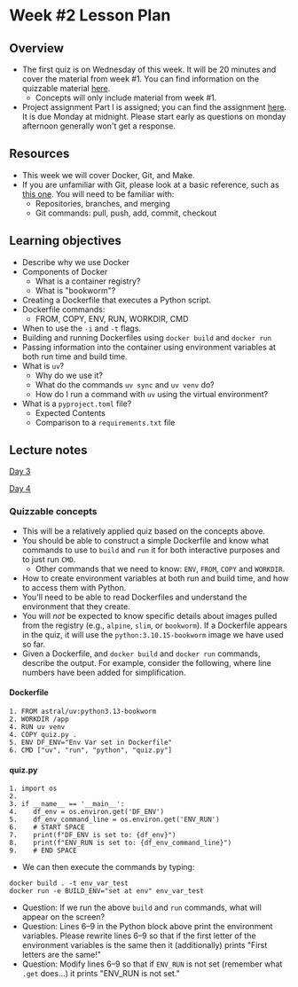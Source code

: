 # Week #2 Lesson Plan

## Overview
* The first quiz is on Wednesday of this week. It will be 20 minutes and cover the material from week #1. You can find information on the quizzable material [here](../lesson_plan/week_1.md#quizzable-concepts).
  - Concepts will only include material from week #1.
* Project assignment Part I is assigned; you can find the assignment [here](../project_assignments/part_1.md). It is due Monday at midnight. Please start early as questions on monday afternoon generally won't get a response.

## Resources
* This week we will cover Docker, Git, and Make.
* If you are unfamiliar with Git, please look at a basic reference, such as [this one](https://www.freecodecamp.org/news/learn-the-basics-of-git-in-under-10-minutes-da548267cc91/). You will need to be familiar with:
    - Repositories, branches, and merging
    - Git commands: pull, push, add, commit, checkout

## Learning objectives

- Describe why we use Docker
- Components of Docker
  - What is a container registry?
  - What is "bookworm"?
- Creating a Dockerfile that executes a Python script.
- Dockerfile commands:
  - FROM, COPY, ENV, RUN, WORKDIR, CMD
- When to use the `-i` and `-t` flags.
- Building and running Dockerfiles using `docker build` and `docker run`
- Passing information into the container using environment variables at both run time and build time.
- What is `uv`?
  - Why do we use it?
  - What do the commands `uv sync` and `uv venv` do?
  - How do I run a command with `uv` using the virtual environment?
- What is a `pyproject.toml` file?
  - Expected Contents
  - Comparison to a `requirements.txt` file


## Lecture notes

[Day 3](../class_notes/03_docker.md)

[Day 4](../class_notes/04_docker_git_expectations.md)

### Quizzable concepts

- This will be a relatively applied quiz based on the concepts above.
- You should be able to construct a simple Dockerfile and know what commands to use to `build` and `run` it for both interactive purposes and to just run `CMD`.
  - Other commands that we need to know: `ENV`, `FROM`, `COPY` and `WORKDIR`.
- How to create environment variables at both run and build time, and how to access them with Python.
- You'll need to be able to read Dockerfiles and understand the environment that they create.
- You will _not_ be expected to know specific details about images pulled from the registry (e.g., `alpine`, `slim`, or `bookworm`). If a Dockerfile appears in the quiz, it will use the `python:3.10.15-bookworm` image we have used so far.
- Given a Dockerfile, and `docker build` and `docker run` commands, describe the output. For example, consider the following, where line numbers have been added for simplification.

#### Dockerfile

```
1. FROM astral/uv:python3.13-bookworm
2. WORKDIR /app
4. RUN uv venv
4. COPY quiz.py .
5. ENV DF_ENV="Env Var set in Dockerfile"
6. CMD ["uv", "run", "python", "quiz.py"]
```

#### quiz.py

```
1. import os
2. 
3. if __name__ == '__main__':
4.    df_env = os.environ.get('DF_ENV')
5.    df_env_command_line = os.environ.get('ENV_RUN')
6.    # START SPACE
7.    print(f"DF_ENV is set to: {df_env}")
8.    print(f"ENV_RUN is set to: {df_env_command_line}")
9.    # END SPACE    
```

- We can then execute the commands by typing:

```
docker build . -t env_var_test
docker run -e BUILD_ENV="set at env" env_var_test
```

- Question: If we run the above `build` and `run` commands, what will appear on the screen?
- Question: Lines 6–9 in the Python block above print the environment variables. Please rewrite lines 6–9 so that if the first letter of the environment variables is the same then it (additionally) prints "First letters are the same!"
- Question: Modify lines 6–9 so that if `ENV_RUN` is not set (remember what `.get` does...) it prints "ENV_RUN is not set."
